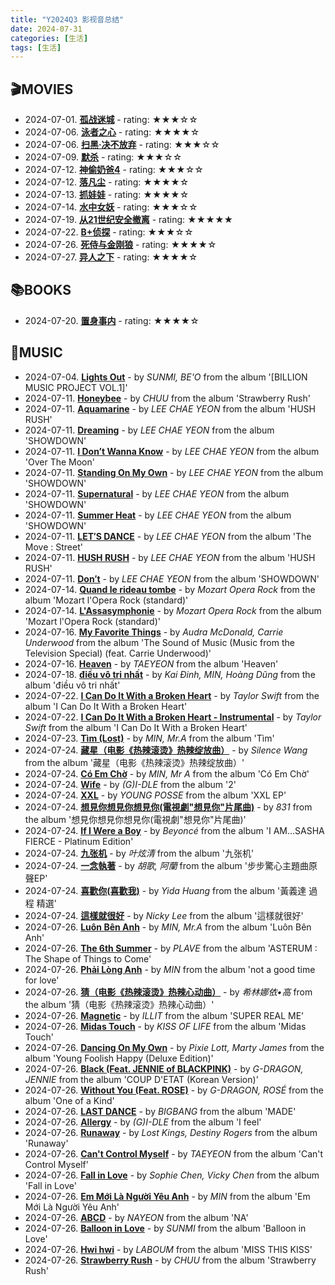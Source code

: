 ```yaml
---
title: "Y2024Q3 影视音总结"
date: 2024-07-31
categories: [生活]
tags: [生活]
---
```


## 🎬MOVIES
- 2024-07-01. [**孤战迷城**](http://movie.douban.com/subject/35558694/) - rating: ★★★☆☆
- 2024-07-06. [**泳者之心**](http://movie.douban.com/subject/26656728/) - rating: ★★★★☆
- 2024-07-06. [**扫黑·决不放弃**](http://movie.douban.com/subject/35280899/) - rating: ★★★☆☆
- 2024-07-09. [**默杀**](http://movie.douban.com/subject/36877322/) - rating: ★★★☆☆
- 2024-07-12. [**神偷奶爸4**](http://movie.douban.com/subject/30170847/) - rating: ★★★☆☆
- 2024-07-12. [**落凡尘**](http://movie.douban.com/subject/36624248/) - rating: ★★★★☆
- 2024-07-13. [**抓娃娃**](http://movie.douban.com/subject/36653918/) - rating: ★★★★☆
- 2024-07-14. [**水中女妖**](http://movie.douban.com/subject/1441473/) - rating: ★★★☆☆
- 2024-07-19. [**从21世纪安全撤离**](http://movie.douban.com/subject/26816104/) - rating: ★★★★★
- 2024-07-22. [**B+侦探**](http://movie.douban.com/subject/4118060/) - rating: ★★★☆☆
- 2024-07-26. [**死侍与金刚狼**](http://movie.douban.com/subject/26957900/) - rating: ★★★★☆
- 2024-07-27. [**异人之下**](http://movie.douban.com/subject/35228399/) - rating: ★★★★☆

## 📚BOOKS
- 2024-07-20. [**置身事内**](https://book.douban.com/subject/35546622/) - rating: ★★★★☆

## 🎵MUSIC
- 2024-07-04. [**Lights Out**](https://open.spotify.com/track/1z7X7lFkoF2KRoDaxUfN99) - by *SUNMI, BE'O* from the album '[BILLION MUSIC PROJECT VOL.1]'
- 2024-07-11. [**Honeybee**](https://open.spotify.com/track/13YaXVlC0P6FzqGDPHZf5Z) - by *CHUU* from the album 'Strawberry Rush'
- 2024-07-11. [**Aquamarine**](https://open.spotify.com/track/218g50oq3A9srwhomKUOnj) - by *LEE CHAE YEON* from the album 'HUSH RUSH'
- 2024-07-11. [**Dreaming**](https://open.spotify.com/track/1bKo0BOqqQjh4oX5koTsGK) - by *LEE CHAE YEON* from the album 'SHOWDOWN'
- 2024-07-11. [**I Don’t Wanna Know**](https://open.spotify.com/track/0gZ6hv8Am0HBXx4gYqKSOs) - by *LEE CHAE YEON* from the album 'Over The Moon'
- 2024-07-11. [**Standing On My Own**](https://open.spotify.com/track/2fixtBSOZrKSdybUC3T1V4) - by *LEE CHAE YEON* from the album 'SHOWDOWN'
- 2024-07-11. [**Supernatural**](https://open.spotify.com/track/0U4AAJvKGNSKMLv8EFCwkW) - by *LEE CHAE YEON* from the album 'SHOWDOWN'
- 2024-07-11. [**Summer Heat**](https://open.spotify.com/track/0olwftyyFUogEKwv2E8S9m) - by *LEE CHAE YEON* from the album 'SHOWDOWN'
- 2024-07-11. [**LET′S DANCE**](https://open.spotify.com/track/5OJFA4FvJAML5CgPzTjRM8) - by *LEE CHAE YEON* from the album 'The Move : Street'
- 2024-07-11. [**HUSH RUSH**](https://open.spotify.com/track/0P2LW3jbuJLpH2mwg0lLzn) - by *LEE CHAE YEON* from the album 'HUSH RUSH'
- 2024-07-11. [**Don′t**](https://open.spotify.com/track/5ra7GTL5v4TORuJqmJnZZx) - by *LEE CHAE YEON* from the album 'SHOWDOWN'
- 2024-07-14. [**Quand le rideau tombe**](https://open.spotify.com/track/1DtMUu18eX4VMO18LMWmA2) - by *Mozart Opera Rock* from the album 'Mozart l'Opera Rock (standard)'
- 2024-07-14. [**L'Assasymphonie**](https://open.spotify.com/track/3fAOSZc5hTpnXxSO43ymwu) - by *Mozart Opera Rock* from the album 'Mozart l'Opera Rock (standard)'
- 2024-07-16. [**My Favorite Things**](https://open.spotify.com/track/0w8Jpf1PoY44qvb5XSeUDl) - by *Audra McDonald, Carrie Underwood* from the album 'The Sound of Music (Music from the Television Special) (feat. Carrie Underwood)'
- 2024-07-16. [**Heaven**](https://open.spotify.com/track/1fCKxY62wMnayTNSr3S3GN) - by *TAEYEON* from the album 'Heaven'
- 2024-07-18. [**điều vô tri nhất**](https://open.spotify.com/track/3NvH1v6NOxlawEoCXjg9sK) - by *Kai Đinh, MIN, Hoàng Dũng* from the album 'điều vô tri nhất'
- 2024-07-22. [**I Can Do It With a Broken Heart**](https://open.spotify.com/track/4n93SK7dQsQVu9BM5QzvAx) - by *Taylor Swift* from the album 'I Can Do It With a Broken Heart'
- 2024-07-22. [**I Can Do It With a Broken Heart - Instrumental**](https://open.spotify.com/track/0Z8YQJNXTCZqflWehjoJqJ) - by *Taylor Swift* from the album 'I Can Do It With a Broken Heart'
- 2024-07-23. [**Tìm (Lost)**](https://open.spotify.com/track/24qhDjPwI1z78ZPidMpC6R) - by *MIN, Mr.A* from the album 'Tìm'
- 2024-07-24. [**藏星（电影《热辣滚烫》热辣绽放曲）**](https://open.spotify.com/track/1oCw1EeqkMIoum1FQUgEaj) - by *Silence Wang* from the album '藏星（电影《热辣滚烫》热辣绽放曲）'
- 2024-07-24. [**Có Em Chờ**](https://open.spotify.com/track/3z7at2LZwJsg8UvqGw3JAv) - by *MIN, Mr A* from the album 'Có Em Chờ'
- 2024-07-24. [**Wife**](https://open.spotify.com/track/1j8jqwFpFQ8YqsIJAiYFLZ) - by *(G)I-DLE* from the album '2'
- 2024-07-24. [**XXL**](https://open.spotify.com/track/05QXjyZgsAq6J84J6SlbyV) - by *YOUNG POSSE* from the album 'XXL EP'
- 2024-07-24. [**想見你想見你想見你(電視劇"想見你"片尾曲)**](https://open.spotify.com/track/69zgyr5HVKdInjeKpq1qHa) - by *831* from the album '想見你想見你想見你(電視劇"想見你"片尾曲)'
- 2024-07-24. [**If I Were a Boy**](https://open.spotify.com/track/1oQZk2bKBLgP1cbuFKvjkq) - by *Beyoncé* from the album 'I AM...SASHA FIERCE - Platinum Edition'
- 2024-07-24. [**九张机**](https://open.spotify.com/track/5HbUBxrnmYigbyZFTSnlFk) - by *叶炫清* from the album '九张机'
- 2024-07-24. [**一念執著**](https://open.spotify.com/track/5ql8N4h66Hqse2hTameDqH) - by *胡歌, 阿蘭* from the album '步步驚心主題曲原聲EP'
- 2024-07-24. [**喜歡你(喜歡我)**](https://open.spotify.com/track/2CJzadzgwIKRdsEtAAHhef) - by *Yida Huang* from the album '黃義達 過程 精選'
- 2024-07-24. [**這樣就很好**](https://open.spotify.com/track/2uXU9BDz57vdTP5TH59WwL) - by *Nicky Lee* from the album '這樣就很好'
- 2024-07-26. [**Luôn Bên Anh**](https://open.spotify.com/track/0BNfReaAQjFPLpLsXyioLu) - by *MIN, Mr.A* from the album 'Luôn Bên Anh'
- 2024-07-26. [**The 6th Summer**](https://open.spotify.com/track/1lODrFR40rSNAw5cX4j2J2) - by *PLAVE* from the album 'ASTERUM : The Shape of Things to Come'
- 2024-07-26. [**Phải Lòng Anh**](https://open.spotify.com/track/0bJFBiF7WQ9rAi6nsCZYBR) - by *MIN* from the album 'not a good time for love'
- 2024-07-26. [**猜（电影《热辣滚烫》热辣心动曲）**](https://open.spotify.com/track/58OKa3g5rRVpFer06Z1Ahw) - by *希林娜依•高* from the album '猜（电影《热辣滚烫》热辣心动曲）'
- 2024-07-26. [**Magnetic**](https://open.spotify.com/track/1aKvZDoLGkNMxoRYgkckZG) - by *ILLIT* from the album 'SUPER REAL ME'
- 2024-07-26. [**Midas Touch**](https://open.spotify.com/track/0vaxYDAuAO1nPolC6bQp7V) - by *KISS OF LIFE* from the album 'Midas Touch'
- 2024-07-26. [**Dancing On My Own**](https://open.spotify.com/track/3NJ6kH1NAPICgJKdidV0Gs) - by *Pixie Lott, Marty James* from the album 'Young Foolish Happy (Deluxe Edition)'
- 2024-07-26. [**Black (Feat. JENNIE of BLACKPINK)**](https://open.spotify.com/track/44f1TNdoQUgf3PUYraCTsH) - by *G-DRAGON, JENNIE* from the album 'COUP D'ETAT (Korean Version)'
- 2024-07-26. [**Without You (Feat. ROSE)**](https://open.spotify.com/track/3V375E3xldRPEEcIKiw83l) - by *G-DRAGON, ROSÉ* from the album 'One of a Kind'
- 2024-07-26. [**LAST DANCE**](https://open.spotify.com/track/7ijWcf4FsoxoyPK4B9WGp6) - by *BIGBANG* from the album 'MADE'
- 2024-07-26. [**Allergy**](https://open.spotify.com/track/38MKW2tQHtyO8djIOKlEFF) - by *(G)I-DLE* from the album 'I feel'
- 2024-07-26. [**Runaway**](https://open.spotify.com/track/6h8oeJ62qCY0aThaKzQZqg) - by *Lost Kings, Destiny Rogers* from the album 'Runaway'
- 2024-07-26. [**Can't Control Myself**](https://open.spotify.com/track/559f8rcNNZW07wz5Rfxnfh) - by *TAEYEON* from the album 'Can't Control Myself'
- 2024-07-26. [**Fall in Love**](https://open.spotify.com/track/406KPQqXM4AQlT5KSmFcvG) - by *Sophie Chen, Vicky Chen* from the album 'Fall in Love'
- 2024-07-26. [**Em Mới Là Người Yêu Anh**](https://open.spotify.com/track/1gIaX9HEGZsWSd5HDJatSr) - by *MIN* from the album 'Em Mới Là Người Yêu Anh'
- 2024-07-26. [**ABCD**](https://open.spotify.com/track/0V2passWyAXnON67kfAj7y) - by *NAYEON* from the album 'NA'
- 2024-07-26. [**Balloon in Love**](https://open.spotify.com/track/3x6unDluyCL4v5AeGrAVGA) - by *SUNMI* from the album 'Balloon in Love'
- 2024-07-26. [**Hwi hwi**](https://open.spotify.com/track/5SVVoVAcI1kJKdvAqQxjzB) - by *LABOUM* from the album 'MISS THIS KISS'
- 2024-07-26. [**Strawberry Rush**](https://open.spotify.com/track/1gq1gf44tZ9cyTdlcyoJd1) - by *CHUU* from the album 'Strawberry Rush'

